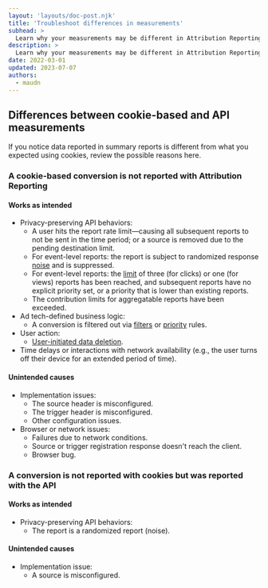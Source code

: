 ```yaml
---
layout: 'layouts/doc-post.njk'
title: 'Troubleshoot differences in measurements'
subhead: >
  Learn why your measurements may be different in Attribution Reporting than they were with cookies.
description: >
  Learn why your measurements may be different in Attribution Reporting than they were with cookies.
date: 2022-03-01
updated: 2023-07-07
authors:
  - maudn
---
```


<!-- moved limitations section to schedule/index.md -->
## Differences between cookie-based and API measurements

If you notice data reported in summary reports is different from what you expected using cookies, review the possible reasons here.

### A cookie-based conversion is not reported with Attribution Reporting

#### Works as intended

-   Privacy-preserving API behaviors:
    -   A user hits the report rate limit—causing all subsequent
        reports to not be sent in the time period; or a source is removed due
        to the pending destination limit.
    -   For event-level reports: the report is subject to randomized
        response [noise](/docs/privacy-sandbox/attribution-reporting/noise/) and is suppressed.
    -   For event-level reports: the
        [limit](/docs/privacy-sandbox/attribution-reporting/schedule/#event-level-reports-1)
        of three (for clicks) or one (for views) reports has been reached, and
        subsequent reports have no explicit priority set, or a priority that is
        lower than existing reports.
    -   The contribution limits for aggregatable reports have been exceeded.
-   Ad tech-defined business logic:
    -   A conversion is filtered out via
        [filters](/docs/privacy-sandbox/attribution-reporting/define-filters/)
        or
        [priority](/docs/privacy-sandbox/attribution-reporting/change-attribution-logic/)
        rules.
-   User action:
    -   [User-initiated data deletion](/docs/privacy-sandbox/attribution-reporting-data-clearing/).
-   Time delays or interactions with network availability (e.g., the user
    turns off their device for an extended period of time).

#### Unintended causes

-   Implementation issues:
    -   The source header is misconfigured.
    -   The trigger header is misconfigured.
    -   Other configuration issues.
-   Browser or network issues:
    -   Failures due to network conditions.
    -   Source or trigger registration response doesn't reach the client.
    -   Browser bug.

### A conversion is not reported with cookies but was reported with the API

#### Works as intended

-   Privacy-preserving API behaviors:
    -   The report is a randomized report (noise).

#### Unintended causes

-   Implementation issue:
    -   A source is misconfigured. 